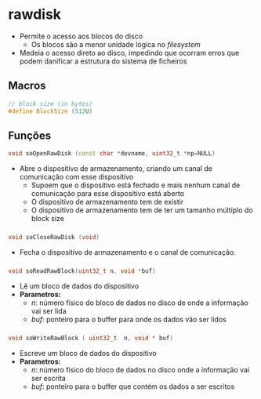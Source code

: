 # rawdisk
- Permite o acesso aos blocos do disco
	- Os blocos são a menor unidade lógica no _filesystem_
- Medeia o acesso direto ao disco, impedindo que ocorram erros que podem danificar a estrutura do sistema de ficheiros

## Macros
```c
// block size (in bytes)
#define BlockSize (512U)
```

## Funções
```cpp
void soOpenRawDisk (const char *devname, uint32_t *np=NULL)
```

- Abre o dispositivo de armazenamento, criando um canal de comunicação com esse dispositivo
	- Supoem que o dispositivo está fechado e mais nenhum canal de comunicação para esse dispositivo está aberto
	- O dispositivo de armazenamento tem de existir
	- O dispositivo de armazenamento tem de ter um tamanho múltiplo do block size


###  
```cpp
void soCloseRawDisk (void) 
```

- Fecha o dispositivo de armazenamento e o canal de comunicação.


###
```c++
void soReadRawBlock(uint32_t n, void *buf)  
```

- Lê um bloco de dados do dispositivo
- **Parametros:**
	- _n_: número físico do bloco de dados no disco de onde a informação vai ser lida
	- _buf_: ponteiro para o buffer para onde os dados vão ser lidos


###
```cpp
void soWriteRawBlock ( uint32_t  n, void * buf)
```

- Escreve um bloco de dados do dispositivo
- **Parametros:**
	- _n_: número físico do bloco de dados no disco onde a informação vai ser escrita
	- _buf_: ponteiro para o buffer que contém os dados a ser escritos
